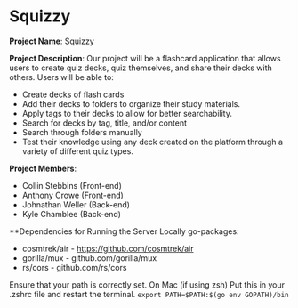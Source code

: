 # Squizzy

**Project Name**: 
Squizzy


**Project Description**:
Our project will be a flashcard application that allows users to create quiz decks, quiz themselves, and share their decks with others. Users will be able to:
 - Create decks of flash cards
 - Add their decks to folders to organize their study materials. 
 - Apply tags to their decks to allow for better searchability. 
 - Search for decks by tag, title, and/or content
 - Search through folders manually
 - Test their knowledge using any deck created on the platform through a variety of different quiz types. 




**Project Members**:
- Collin Stebbins (Front-end)
- Anthony Crowe (Front-end)
- Johnathan Weller (Back-end)
- Kyle Chamblee (Back-end)



**Dependencies for Running the Server Locally
go-packages:
- cosmtrek/air - https://github.com/cosmtrek/air
- gorilla/mux - github.com/gorilla/mux
- rs/cors - github.com/rs/cors

Ensure that your path is correctly set. On Mac (if using zsh) Put this in your .zshrc file and restart the terminal. 
``` export PATH=$PATH:$(go env GOPATH)/bin ```

